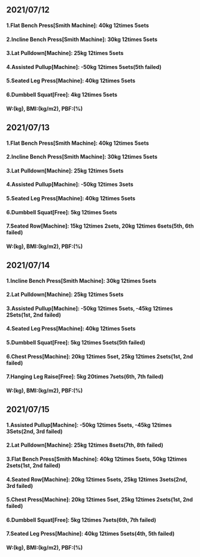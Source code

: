 ## 2021/07/12
#### 1.Flat Bench Press\[Smith Machine\]: 40kg 12times 5sets
#### 2.Incline Bench Press\[Smith Machine\]: 30kg 12times 5sets
#### 3.Lat Pulldown\[Machine\]: 25kg 12times 5sets  
#### 4.Assisted Pullup\[Machine\]: -50kg 12times 5sets(5th failed)
#### 5.Seated Leg Press\[Machine\]: 40kg 12times 5sets
#### 6.Dumbbell Squat\[Free\]: 4kg 12times 5sets
#### W:(kg), BMI:(kg/m2), PBF:(%)

## 2021/07/13
#### 1.Flat Bench Press\[Smith Machine\]: 40kg 12times 5sets
#### 2.Incline Bench Press\[Smith Machine\]: 30kg 12times 5sets
#### 3.Lat Pulldown\[Machine\]: 25kg 12times 5sets  
#### 4.Assisted Pullup\[Machine\]: -50kg 12times 3sets
#### 5.Seated Leg Press\[Machine\]: 40kg 12times 5sets
#### 6.Dumbbell Squat\[Free\]: 5kg 12times 5sets
#### 7.Seated Row\[Machine\]: 15kg 12times 2sets, 20kg 12times 6sets(5th, 6th failed) 
#### W:(kg), BMI:(kg/m2), PBF:(%)

## 2021/07/14
#### 1.Incline Bench Press\[Smith Machine\]: 30kg 12times 5sets
#### 2.Lat Pulldown\[Machine\]: 25kg 12times 5sets  
#### 3.Assisted Pullup\[Machine\]: -50kg 12times 5sets, -45kg 12times 2Sets(1st, 2nd failed)
#### 4.Seated Leg Press\[Machine\]: 40kg 12times 5sets
#### 5.Dumbbell Squat\[Free\]: 5kg 12times 5sets(5th failed)
#### 6.Chest Press[Machine]: 20kg 12times 5set, 25kg 12times 2sets(1st, 2nd failed)
#### 7.Hanging Leg Raise\[Free\]: 5kg 20times 7sets(6th, 7th failed)
#### W:(kg), BMI:(kg/m2), PBF:(%)

## 2021/07/15
#### 1.Assisted Pullup\[Machine\]: -50kg 12times 5sets, -45kg 12times 3Sets(2nd, 3rd failed)
#### 2.Lat Pulldown\[Machine\]: 25kg 12times 8sets(7th, 8th failed)   
#### 3.Flat Bench Press\[Smith Machine\]: 40kg 12times 5sets, 50kg 12times 2sets(1st, 2nd failed)
#### 4.Seated Row[Machine]: 20kg 12times 5sets, 25kg 12times 3sets(2nd, 3rd failed)
#### 5.Chest Press[Machine]: 20kg 12times 5set, 25kg 12times 2sets(1st, 2nd failed)
#### 6.Dumbbell Squat\[Free\]: 5kg 12times 7sets(6th, 7th failed)
#### 7.Seated Leg Press\[Machine\]: 40kg 12times 5sets(4th, 5th failed)
#### W:(kg), BMI:(kg/m2), PBF:(%)
